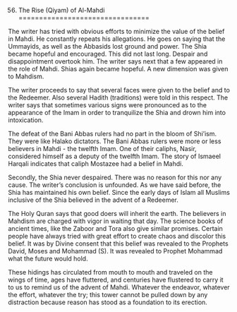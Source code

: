 56. The Rise (Qiyam) of Al-Mahdi
================================

The writer has tried with obvious efforts to minimize the value of the
belief in Mahdi. He constantly repeats his allegations. He goes on
saying that the Ummayids, as well as the Abbasids lost ground and power.
The Shia became hopeful and encouraged. This did not last long. Despair
and disappointment overtook him. The writer says next that a few
appeared in the role of Mahdi. Shias again became hopeful. A new
dimension was given to Mahdism.

The writer proceeds to say that several faces were given to the belief
and to the Redeemer. Also several Hadith (traditions) were told in this
respect. The writer says that sometimes various signs were pronounced as
to the appearance of the Imam in order to tranquilize the Shia and drown
him into intoxication.

The defeat of the Bani Abbas rulers had no part in the bloom of Shi’ism.
They were like Halako dictators. The Bani Abbas rulers were more or less
believers in Mahdi - the twelfth Imam. One of their caliphs, Nasir,
considered himself as a deputy of the twelfth Imam. The story of Ismaeel
Harqali indicates that caliph Mostazee had a belief in Mahdi.

Secondly, the Shia never despaired. There was no reason for this nor any
cause. The writer’s conclusion is unfounded. As we have said before, the
Shia has maintained his own belief. Since the early days of Islam all
Muslims inclusive of the Shia believed in the advent of a Redeemer.

The Holy Quran says that good doers will inherit the earth. The
believers in Mahdism are charged with vigor in waiting that day. The
science books of ancient times, like the Zaboor and Tora also give
similar promises. Certain people have always tried with great effort to
create chaos and discolor this belief. It was by Divine consent that
this belief was revealed to the Prophets David, Moses and Mohammad (S).
It was revealed to Prophet Mohammad what the future would hold.

These hidings has circulated from mouth to mouth and traveled on the
wings of time, ages have fluttered, and centuries have flustered to
carry it to us to remind us of the advent of Mahdi. Whatever the
endeavor, whatever the effort, whatever the try; this tower cannot be
pulled down by any distraction because reason has stood as a foundation
to its erection.


